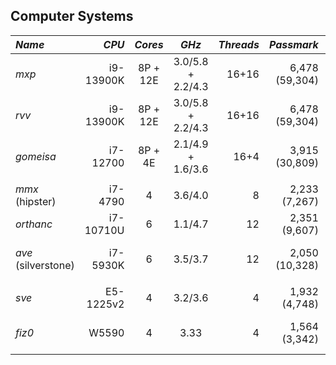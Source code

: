 ## Computer Systems


| *Name*             | *CPU*     | *Cores* | *GHz*             | *Threads* | *Passmark*     | *RAM* | *Disk1*      | *Disk2*   | *GPU*            |
|:-------------------|----------:|:-------:|:-----------------:|----------:|---------------:|------:|-------------:|----------:|------------------|
| *mxp*              | i9-13900K | 8P + 12E| 3.0/5.8 + 2.2/4.3 | 16+16     | 6,478 (59,304) | 192GB | ssd:2TB      | ssd:4TB(/)| RTX 4090 24GB    |
| *rvv*              | i9-13900K | 8P + 12E| 3.0/5.8 + 2.2/4.3 | 16+16     | 6,478 (59,304) | 192GB | ssd:2TB      | ssd:4TB(/)| RTX 4090 24GB    |
| *gomeisa*          | i7-12700  | 8P + 4E | 2.1/4.9 + 1.6/3.6 | 16+4      | 3,915 (30,809) | 128GB | ssd:2TB(/)   | hdd:none  | Titan V 24GB     |
|                    |           |         |                   |           |                |       |              |           |                  |
| *mmx* (hipster)    | i7-4790   | 4       | 3.6/4.0           |    8      | 2,233  (7,267) | 32GB  | ssd:1TB(/)   | hdd:1TB   | none             |
| *orthanc*          | i7-10710U | 6       | 1.1/4.7           |   12      | 2,351  (9,607) | 64GB  | ssd:500GB(/) | hdd:none  | none             |
| *ave* (silverstone)| i7-5930K  | 6       | 3.5/3.7           |   12      | 2,050 (10,328) | 32GB  | ssd:1TB(/)   | hdd:400GB | Titan V 24GB     |
|                    |           |         |                   |           |                |       |              |           |                  |
| *sve*              | E5-1225v2 | 4       | 3.2/3.6           |    4      | 1,932  (4,748) | 32GB  | ssd:120GB(/) | hdd:400GB | none             |
| *fiz0*             | W5590     | 4       | 3.33              |    4      | 1,564  (3,342) | 48GB  | ssd:120GB(/) | hdd:400GB | Titan V 24GB     |



